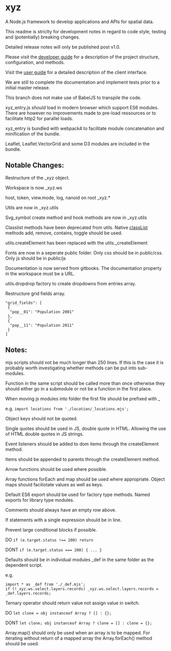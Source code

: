 # xyz
A Node.js framework to develop applications and APIs for spatial data.

This readme is striclty for development notes in regard to code style, testing and (potentially) breaking changes.

Detailed release notes will only be published post v1.0.

Please visit the [developer guide](https://geolytix.gitbook.io/xyz-developer-guide) for a description of the project structure, configuration, and methods.

Visit the [user guide](https://geolytix.gitbook.io/xyz-user-guide) for a detailed description of the client interface.


We are still to complete the documentation and implement tests prior to a initial master release.

This branch does not make use of BabelJS to transpile the code.

xyz_entry.js *should* load in modern browser which support ES6 modules. There are however no improvements made to pre-load ressources or to facilitate http2 for parallel loads.

xyz_entry is bundled with webpack4 to facilitate module concatenation and minification of the bundle.

Leaflet, Leaflet.VectorGrid and some D3 modules are included in the bundle.



## Notable Changes:

Restructure of the \_xyz object.

Workspace is now \_xyz.ws

host, token, view.mode, log, nanoid on root \_xyz.*

Utils are now in \_xyz.utils

Svg_symbol create method and hook methods are now in \_xyz.utils

Classlist methods have been deprecated from utils. Native [classList](https://developer.mozilla.org/en-US/docs/Web/API/Element/classList) methods add, remove, contains, toggle should be used.

utils.createElement has been replaced with the utils.\_createElement

Fonts are now in a seperate public folder. Only css should be in public\/css. Only js should be in public\/js

Documentation is now served from gitbooks. The documentation property in the workspace must be a URL.

utils.dropdrop factory to create dropdowns from entries array.

Restructure grid fields array. 

```
"grid_fields": [
 {
  "pop__01": "Population 2001"
 },
 {
  "pop__11": "Population 2011"
 }
]
```

## Notes:

mjs scripts should not be much longer than 250 lines. If this is the case it is probably worth investigating whether methods can be put into sub-modules.

Function in the same script should be called more than once otherwise they should either go in a submodule or not be a function in the first place.


When moving js modules into folder the first file should be prefixed with \_

e.g. `import locations from './location/_locations.mjs';`

Object keys should not be quoted.

Single quotes should be used in JS, double quote in HTML. Allowing the use of HTML double quotes in JS strings.

Event listeners should be added to dom items through the createElement method.

Items should be appended to parents through the createElement method.

Arrow functions should be used where possible.

Array functions forEach and map should be used where appropriate. Object maps should faciliotate values as well as keys.

Default ES6 export should be used for factory type methods. Named exports for library type modules.

Comments should always have an empty row above.

If statements with a single expression should be in line.



Prevent large conditional blocks if possible.

DO `if (e.target.status !== 200) return`

DONT `if (e.target.status === 200) { ... }`


Defaults should be in individual modules \_def in the same folder as the dependent script.

e.g.
```
import * as _def from './_def.mjs';
if (!_xyz.ws.select.layers.records) _xyz.ws.select.layers.records = _def.layers.records;
```


Ternary operator should return value not assign value in switch.

DO `let clone = obj instanceof Array ? [] : {};`

DONT `let clone; obj instanceof Array ? clone = [] : clone = {};`



Array.map() should only be used when an array is to be mapped. For iterating without return of a mapped array the Array.forEach() method should be used.

